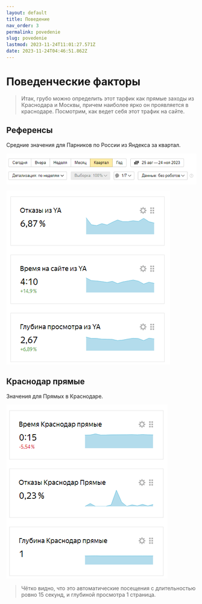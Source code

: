 ```yaml
---
layout: default
title: Поведение
nav_order: 3
permalink: povedenie
slug: povedenie
lastmod: 2023-11-24T11:01:27.571Z
date: 2023-11-24T04:46:51.862Z
---
```


# Поведенческие факторы

> Итак, грубо можно определить этот тарфик как прямые заходы из Краснодара и Москвы, причем наиболее ярко он проявляется в краснодаре. Посмотрим, как ведет себя этот трафик на сайте.

## Референсы

Средние значения для Парников по России из Яндекса за квартал.

![](/assets/images/2023-11-24%2017_57_42-Window.png)

![](/assets/images/2023-11-24%2017_50_50-Window.png)

## Краснодар прямые

Значения для Прямых в Краснодаре.

![](/assets/images/2023-11-24%2017_59_06-Window.png)

> Чётко видно, что это автоматические посещения с длительностью ровно 15 секунд, и глубиной просмотра 1 страница.

